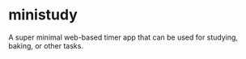 # ministudy
 A super minimal web-based timer app that can be used for studying, baking, or other tasks.
